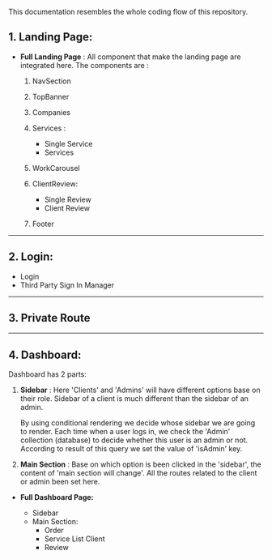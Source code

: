 This documentation resembles the whole coding flow of this repository.

## 1. Landing Page:

- **Full Landing Page** : All component that make the landing page are integrated here. The components are :

  1.  NavSection

  2.  TopBanner

  3.  Companies

  4.  Services :

      - Single Service
      - Services

  5.  WorkCarousel

  6.  ClientReview:

      - Single Review
      - Client Review

  7.  Footer

---

## 2. Login:

- Login
- Third Party Sign In Manager

---

## 3. Private Route

---

## 4. Dashboard: 

Dashboard has 2 parts:

1. __Sidebar__ :
   Here 'Clients' and 'Admins' will have different options base on their role. Sidebar of a client is much different than the sidebar of an admin. 
   
   By using conditional rendering we decide whose sidebar we are going to render. Each time when a user logs in, we check the 'Admin' collection (database) to decide whether this user is an admin or not. According to result of this query we set the value of 'isAdmin' key.


2. __Main Section__ :
   Base on which option is been clicked in the 'sidebar', the content of 'main section will change'. All the routes related to the client or admin been set here.

- **Full Dashboard Page:**

    * Sidebar 
    * Main Section:
        * Order
        * Service List Client
        * Review

  
